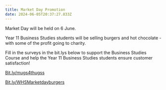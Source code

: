```yaml
---
title: Market Day Promotion
date: 2024-06-05T20:37:27.833Z
---
```

Market Day will be held on 6 June.  

Year 11 Business Studies students will be selling burgers and hot chocolate - with some of the profit going to charity.  

Fill in the surveys in the bit.lys below to support the Business Studies Course and help the Year 11 Business Studies students ensure customer satisfaction!

[Bit.ly/mugs4thugss](https://docs.google.com/forms/d/e/1FAIpQLSci1kS5yEDN21P3rVWgHYIYqQZXhiGvkFaZW3mPIsTTmdzj0Q/viewform)

[Bit.ly/WHSMarketdayburgers](https://docs.google.com/forms/d/e/1FAIpQLSdEIYaWulq1iJzS4PooFSE3kQ0mquy72H5KGbQFi5nDw3J_lQ/viewform)